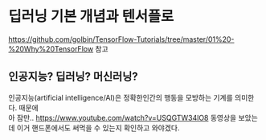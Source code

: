 # 딥러닝 기본 개념과 텐서플로 
https://github.com/golbin/TensorFlow-Tutorials/tree/master/01%20-%20Why%20TensorFlow 참고

## 인공지능? 딥러닝? 머신러닝?
인공지능(artificial intelligence/AI)은 정확한인간의 행동을 모방하는 기계를 의미한다. 때문에 \
아 잠만.. https://www.youtube.com/watch?v=USQGTW34lO8 동영상을 보았는데 이거 핸드폰에서도 써먹을 수 있는지 확인하고 와야겠다.
